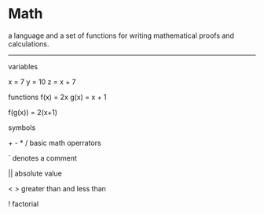 # Math
a language and a set of functions for writing mathematical proofs and calculations.

---------------------------------------------------------------------------------------------

variables

x = 7 
y = 10
z = x + 7

functions
f(x) = 2x
g(x) = x + 1

f(g(x))
= 2(x+1)

symbols

\+ \- \* / basic math operrators

\` denotes a comment

|| absolute value

< > greater than and less than

! factorial
